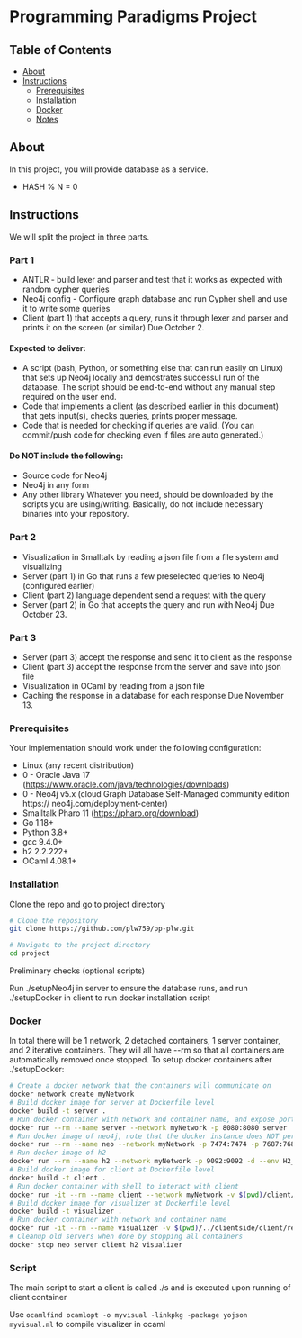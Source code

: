 # Programming Paradigms Project

## Table of Contents

- [About](#about)
- [Instructions](#instructions)
  - [Prerequisites](#prerequisites)
  - [Installation](#installation)
  - [Docker](#docker)
  - [Notes](#notes)

## About

In this project, you will provide database as a service.
* HASH % N = 0

## Instructions
We will split the project in three parts.
### Part 1
* ANTLR - build lexer and parser and test that it works as expected with random
cypher queries
* Neo4j config - Configure graph database and run Cypher shell and use it to write
some queries
* Client (part 1) that accepts a query, runs it through lexer and parser and prints
it on the screen (or similar)
Due October 2.
#### Expected to deliver:
* A script (bash, Python, or something else that can run easily on Linux) that sets
up Neo4j locally and demostrates successul run of the database. The script should
be end-to-end without any manual step required on the user end.
* Code that implements a client (as described earlier in this document) that gets
input(s), checks queries, prints proper message.
* Code that is needed for checking if queries are valid. (You can commit/push code
for checking even if files are auto generated.)
#### Do NOT include the following:
* Source code for Neo4j
* Neo4j in any form
* Any other library
Whatever you need, should be downloaded by the scripts you are
using/writing. Basically, do not include necessary binaries into your
repository.
### Part 2
* Visualization in Smalltalk by reading a json file from a file system and
visualizing
* Server (part 1) in Go that runs a few preselected queries to Neo4j (configured
earlier)
* Client (part 2) language dependent send a request with the query
* Server (part 2) in Go that accepts the query and run with Neo4j
Due October 23.
### Part 3
* Server (part 3) accept the response and send it to client as the response
* Client (part 3) accept the response from the server and save into json file
* Visualization in OCaml by reading from a json file
* Caching the response in a database for each response
Due November 13.

### Prerequisites

Your implementation should work under the following configuration:
* Linux (any recent distribution)
* 0 - Oracle Java 17 (https://www.oracle.com/java/technologies/downloads)
* 0 - Neo4j v5.x (cloud Graph Database Self-Managed community edition https://
neo4j.com/deployment-center)
* Smalltalk Pharo 11 (https://pharo.org/download)
* Go 1.18+
* Python 3.8+
* gcc 9.4.0+
* h2 2.2.222+
* OCaml 4.08.1+

### Installation

Clone the repo and go to project directory

```bash
# Clone the repository
git clone https://github.com/plw759/pp-plw.git

# Navigate to the project directory
cd project
```

Preliminary checks (optional scripts)

Run ./setupNeo4j in server to ensure the database runs, and run ./setupDocker in client to run docker installation script

### Docker

In total there will be 1 network, 2 detached containers, 1 server container, and 2 iterative containers. They will all have --rm so that all containers are automatically removed once stopped.
To setup docker containers after ./setupDocker:

```bash
# Create a docker network that the containers will communicate on
docker network create myNetwork
# Build docker image for server at Dockerfile level
docker build -t server .
# Run docker container with network and container name, and expose port 8080
docker run --rm --name server --network myNetwork -p 8080:8080 server 
# Run docker image of neo4j, note that the docker instance does NOT persist data
docker run --rm --name neo --network myNetwork -p 7474:7474 -p 7687:7687 -d --env NEO4J_AUTH=neo4j/asdfg123 neo4j:5.12.0
# Run docker image of h2
docker run --rm --name h2 --network myNetwork -p 9092:9092 -d --env H2_OPTIONS="-tcp -tcpAllowOthers" thomseno/h2
# Build docker image for client at Dockerfile level
docker build -t client .
# Run docker container with shell to interact with client
docker run -it --rm --name client --network myNetwork -v $(pwd)/client/responses/:/responses client bash
# Build docker image for visualizer at Dockerfile level
docker build -t visualizer .
# Run docker container with network and container name
docker run -it --rm --name visualizer -v $(pwd)/../clientside/client/responses/:/responses visualizer 
# Cleanup old servers when done by stopping all containers
docker stop neo server client h2 visualizer
```

### Script

The main script to start a client is called ./s and is executed upon running of client container

Use ` ocamlfind ocamlopt -o myvisual -linkpkg -package yojson myvisual.ml ` to compile visualizer in ocaml